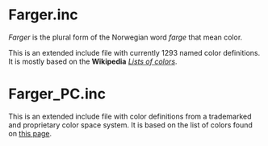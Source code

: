 # Farger.inc
*Farger* is the plural form of the Norwegian word *farge* that mean color.

This is an extended include file with currently 1293 named color definitions.
It is mostly based on the **Wikipedia** [*Lists of colors*](https://en.wikipedia.org/wiki/Lists_of_colors).

# Farger_PC.inc
This is an extended include file with color definitions from a trademarked and proprietary color space system.
It is based on the list of colors found on [this page](https://webtemple.ca/pantone-c-colors-hex-rgb-codes/).

